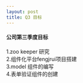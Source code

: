 ```yaml
---
layout: post
title: Q3 目标
---
```


####  公司第三季度目标   
1.zoo  keeper 研究 <br>
2.组件化平台fengjrui项目搭建<br>
3.model 组件的编写<br>
4.表单验证组件的创建


